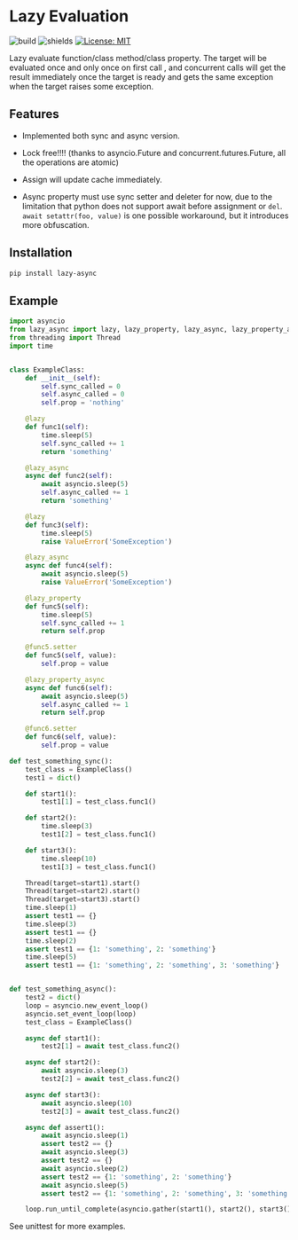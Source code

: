 # Lazy Evaluation
![build](https://travis-ci.org/jqqqqqqqqqq/python-lazy-async.svg?branch=master)
![shields](https://img.shields.io/badge/python-3.7%2B-blue.svg?style=flat-square)
[![License: MIT](https://img.shields.io/badge/License-MIT-yellow.svg?style=flat-square)](https://opensource.org/licenses/MIT)

Lazy evaluate function/class method/class property. The target will be evaluated once and only once on first call
, and concurrent calls will get the result immediately once the target is ready and gets the same exception when the target
raises some exception.

## Features

- Implemented both sync and async version.

- Lock free!!!! (thanks to asyncio.Future and concurrent.futures.Future, all the operations are atomic)

- Assign will update cache immediately.

- Async property must use sync setter and deleter for now, due to the limitation that python does not support await
before assignment or `del`. `await setattr(foo, value)` is one possible workaround, but it introduces more obfuscation.

## Installation

```bash
pip install lazy-async
```

## Example

```python
import asyncio
from lazy_async import lazy, lazy_property, lazy_async, lazy_property_async
from threading import Thread
import time


class ExampleClass:
    def __init__(self):
        self.sync_called = 0
        self.async_called = 0
        self.prop = 'nothing'

    @lazy
    def func1(self):
        time.sleep(5)
        self.sync_called += 1
        return 'something'

    @lazy_async
    async def func2(self):
        await asyncio.sleep(5)
        self.async_called += 1
        return 'something'

    @lazy
    def func3(self):
        time.sleep(5)
        raise ValueError('SomeException')

    @lazy_async
    async def func4(self):
        await asyncio.sleep(5)
        raise ValueError('SomeException')

    @lazy_property
    def func5(self):
        time.sleep(5)
        self.sync_called += 1
        return self.prop

    @func5.setter
    def func5(self, value):
        self.prop = value

    @lazy_property_async
    async def func6(self):
        await asyncio.sleep(5)
        self.async_called += 1
        return self.prop

    @func6.setter
    def func6(self, value):
        self.prop = value

def test_something_sync():
    test_class = ExampleClass()
    test1 = dict()

    def start1():
        test1[1] = test_class.func1()

    def start2():
        time.sleep(3)
        test1[2] = test_class.func1()

    def start3():
        time.sleep(10)
        test1[3] = test_class.func1()

    Thread(target=start1).start()
    Thread(target=start2).start()
    Thread(target=start3).start()
    time.sleep(1)
    assert test1 == {}
    time.sleep(3)
    assert test1 == {}
    time.sleep(2)
    assert test1 == {1: 'something', 2: 'something'}
    time.sleep(5)
    assert test1 == {1: 'something', 2: 'something', 3: 'something'}


def test_something_async():
    test2 = dict()
    loop = asyncio.new_event_loop()
    asyncio.set_event_loop(loop)
    test_class = ExampleClass()

    async def start1():
        test2[1] = await test_class.func2()

    async def start2():
        await asyncio.sleep(3)
        test2[2] = await test_class.func2()

    async def start3():
        await asyncio.sleep(10)
        test2[3] = await test_class.func2()

    async def assert1():
        await asyncio.sleep(1)
        assert test2 == {}
        await asyncio.sleep(3)
        assert test2 == {}
        await asyncio.sleep(2)
        assert test2 == {1: 'something', 2: 'something'}
        await asyncio.sleep(5)
        assert test2 == {1: 'something', 2: 'something', 3: 'something'}

    loop.run_until_complete(asyncio.gather(start1(), start2(), start3(), assert1()))
```

See unittest for more examples.
